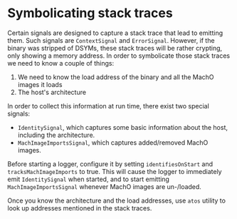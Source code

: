 # Symbolicating stack traces

Certain signals are designed to capture a stack trace that lead to emitting them. Such signals are `ContextSignal` and `ErrorSignal`. However, if the binary was stripped of DSYMs, these stack traces will be rather crypting, only showing a memory address. In order to symbolicate those stack traces we need to know a couple of things:

1. We need to know the load address of the binary and all the MachO images it loads
2. The host's architecture

In order to collect this information at run time, there exist two special signals:

- `IdentitySignal`, which captures some basic information about the host, including the architecture.
- `MachImageImportsSignal`, which captures added/removed MachO images.

Before starting a logger, configure it by setting `identifiesOnStart` and `tracksMachImageImports` to true. This will cause the logger to immediately emit `IdentitySignal` when started, and to start emitting `MachImageImportsSignal` whenever MachO images are un-/loaded.

Once you know the architecture and the load addresses, use `atos` utility to look up addresses mentioned in the stack traces.